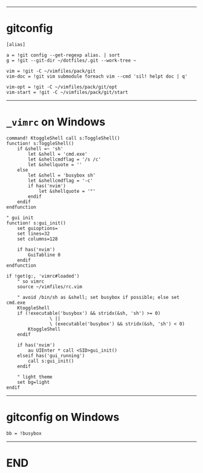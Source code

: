 ------------------------------------------------------------------------------

# gitconfig

```gitconfig
[alias]

a = !git config --get-regexp alias. | sort
g = !git --git-dir ~/dotfiles/.git --work-tree ~

vim = !git -C ~/vimfiles/pack/git
vim-doc = !git vim submodule foreach vim --cmd 'sil! helpt doc | q'

vim-opt = !git -C ~/vimfiles/pack/git/opt
vim-start = !git -C ~/vimfiles/pack/git/start
```

------------------------------------------------------------------------------

# `_vimrc` on Windows

```vim
command! KtoggleShell call s:ToggleShell()
function! s:ToggleShell()
    if &shell =~ 'sh'
        let &shell = 'cmd.exe'
        let &shellcmdflag = '/s /c'
        let &shellquote = ''
    else
        let &shell = 'busybox sh'
        let &shellcmdflag = '-c'
        if has('nvim')
            let &shellquote = '"'
        endif
    endif
endfunction

" gui init
function! s:gui_init()
    set guioptions=
    set lines=32
    set columns=128

    if has('nvim')
        GuiTabline 0
    endif
endfunction

if !get(g:, 'vimrc#loaded')
    " so vimrc
    source ~/vimfiles/rc.vim

    " avoid /bin/sh as &shell; set busybox if possible; else set cmd.exe
    KtoggleShell
    if (!executable('busybox') && stridx(&sh, 'sh') >= 0)
                \ ||
                \ (executable('busybox') && stridx(&sh, 'sh') < 0)
        KtoggleShell
    endif

    if has('nvim')
        au UIEnter * call <SID>gui_init()
    elseif has('gui_running')
        call s:gui_init()
    endif

    " light theme
    set bg=light
endif
```

------------------------------------------------------------------------------

# gitconfig on Windows

```gitconfig
bb = !busybox
```

------------------------------------------------------------------------------

# END
